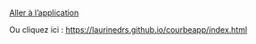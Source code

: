[Aller à l’application](index.html)

Ou cliquez ici : https://laurinedrs.github.io/courbeapp/index.html
